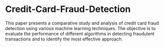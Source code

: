 # Credit-Card-Fraud-Detection
This paper presents a comparative study and analysis of credit card fraud detection using various machine learning techniques. The objective is to evaluate the performance of different algorithms in detecting fraudulent transactions and to identify the most effective approach.
